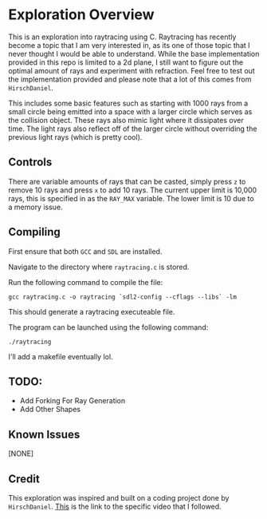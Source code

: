 # Exploration Overview
This is an exploration into raytracing using C. Raytracing has recently become a topic that I am very interested in, as its one of those topic that I never thought I would be able to understand. While the base implementation provided in this repo is limited to a 2d plane, I still want to figure out the optimal amount of rays and experiment with refraction. Feel free to test out the implementation provided and please note that a lot of this comes from `HirschDaniel`.

This includes some basic features such as starting with 1000 rays from a small circle being emitted into a space with a larger circle which serves as the collision object. These rays also mimic light where it dissipates over time. The light rays also reflect off of the larger circle without overriding the previous light rays (which is pretty cool). 

## Controls

There are variable amounts of rays that can be casted, simply press `z` to remove 10 rays and press `x` to add 10 rays. The current upper limit is 10,000 rays, this is specified in as the `RAY_MAX` variable. The lower limit is 10 due to a memory issue. 

## Compiling
First ensure that both `GCC` and `SDL` are installed.

Navigate to the directory where `raytracing.c` is stored.

Run the following command to compile the file:

```
gcc raytracing.c -o raytracing `sdl2-config --cflags --libs` -lm
```

This should generate a raytracing executeable file.

The program can be launched using the following command:

```
./raytracing
```

I'll add a makefile eventually lol.

## TODO:
- Add Forking For Ray Generation
- Add Other Shapes

## Known Issues

[NONE]

## Credit
This exploration was inspired and built on a coding project done by `HirschDaniel`. [This](https://youtu.be/2BLRLuczykM?si=3woeIgQ-pk0VzeCp) is the link to the specific video that I followed.
